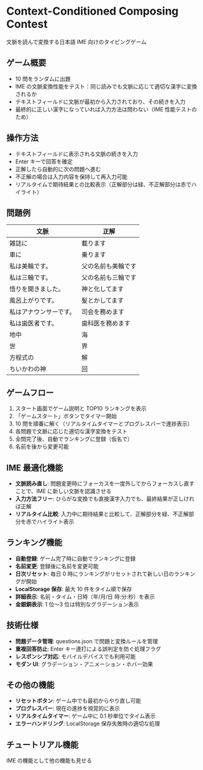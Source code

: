 # Context-Conditioned Composing Contest

文脈を読んで変換する日本語 IME 向けのタイピングゲーム

## ゲーム概要

- 10 問をランダムに出題
- IME の文脈変換性能をテスト：同じ読みでも文脈に応じて適切な漢字に変換されるか
- テキストフィールドに文脈が最初から入力されており、その続きを入力
- 最終的に正しい漢字になっていれば入力方法は問わない（IME 性能テストのため）

## 操作方法

- テキストフィールドに表示される文脈の続きを入力
- Enter キーで回答を確定
- 正解したら自動的に次の問題へ進む
- 不正解の場合は入力内容を保持して再入力可能
- リアルタイムで期待結果との比較表示（正解部分は緑、不正解部分は赤でハイライト）

## 問題例

| 文脈                   | 正解               |
| ---------------------- | ------------------ |
| 雑誌に                 | 載ります           |
| 車に                   | 乗ります           |
| 私は美輪です。         | 父の名前も美輪です |
| 私は三輪です。         | 父の名前も三輪です |
| 悟りを開きました。     | 神と化してます     |
| 風呂上がりです。       | 髪とかしてます     |
| 私はアナウンサーです。 | 司会を務めます     |
| 私は歯医者です。       | 歯科医を務めます   |
| 地中                   | 海                 |
| 世                     | 界                 |
| 方程式の               | 解                 |
| ちいかわの神           | 回                 |

## ゲームフロー

1. スタート画面でゲーム説明と TOP10 ランキングを表示
2. 「ゲームスタート」ボタンでタイマー開始
3. 10 問を順番に解く（リアルタイムタイマーとプログレスバーで進捗表示）
4. 各問題で文脈に応じた適切な漢字変換をテスト
5. 全問完了後、自動でランキングに登録（仮名で）
6. 名前を後から変更可能

## IME 最適化機能

- **文脈読み直し**: 問題変更時にフォーカスを一度外してからフォーカスし直すことで、IME に新しい文脈を認識させる
- **入力方法フリー**: ひらがな変換でも直接漢字入力でも、最終結果が正しければ正解
- **リアルタイム比較**: 入力中に期待結果と比較して、正解部分を緑、不正解部分を赤でハイライト表示

## ランキング機能

- **自動登録**: ゲーム完了時に自動でランキングに登録
- **名前変更**: 登録後に名前を変更可能
- **日次リセット**: 毎日 0 時にランキングがリセットされて新しい日のランキングが開始
- **LocalStorage 保存**: 最大 10 件をタイム順で保存
- **詳細表示**: 名前・タイム・日時（年/月/日 時:分:秒）を表示
- **金銀銅表示**: 1 位〜3 位は特別なグラデーション表示

## 技術仕様

- **問題データ管理**: questions.json で問題と変換ルールを管理
- **重複回答防止**: Enter キー連打による誤判定を防ぐ処理フラグ
- **レスポンシブ対応**: モバイルデバイスでも利用可能
- **モダン UI**: グラデーション・アニメーション・ホバー効果

## その他の機能

- **リセットボタン**: ゲーム中でも最初からやり直し可能
- **プログレスバー**: 現在の進捗を視覚的に表示
- **リアルタイムタイマー**: ゲーム中に 0.1 秒単位でタイム表示
- **エラーハンドリング**: LocalStorage 保存失敗時の適切な処理

## チュートリアル機能

IME の機能として他の機能も見せる
